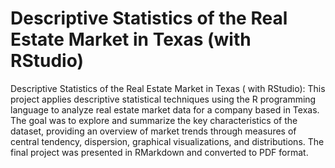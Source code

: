 # Descriptive Statistics of the Real Estate Market in Texas (with RStudio)

Descriptive Statistics of the Real Estate Market in Texas ( with RStudio):
This project applies descriptive statistical techniques using the R programming language to analyze real estate market data for a company based in Texas. The goal was to explore and summarize the key characteristics of the dataset, providing an overview of market trends through measures of central tendency, dispersion, graphical visualizations, and distributions. The final project was presented in RMarkdown and converted to PDF format.
